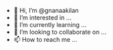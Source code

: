 - 👋 Hi, I’m @gnanaakilan
- 👀 I’m interested in ...
- 🌱 I’m currently learning ...
- 💞️ I’m looking to collaborate on ...
- 📫 How to reach me ...

<!---
gnanaakilan/gnanaakilan is a ✨ special ✨ repository because its `README.md` (this file) appears on your GitHub profile.
You can click the Preview link to take a look at your changes.
--->
